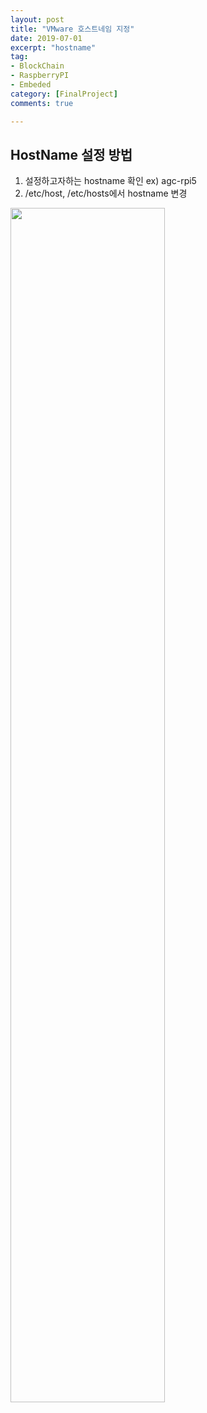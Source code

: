 ```yaml
---
layout: post
title: "VMware 호스트네임 지정"
date: 2019-07-01
excerpt: "hostname"
tag:
- BlockChain
- RaspberryPI
- Embeded
category: [FinalProject]
comments: true

---
```


## HostName 설정 방법

1. 설정하고자하는 hostname 확인 ex) agc-rpi5
2. /etc/host, /etc/hosts에서 hostname 변경

<img src = "https://traveloving2030.github.io/jiwon/assets/img/post/hostnae.PNG" width = "70%" />




